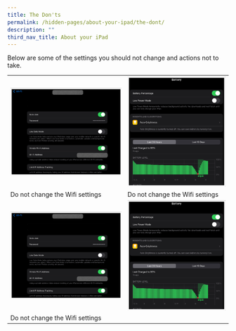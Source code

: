 ```yaml
---
title: The Don'ts
permalink: /hidden-pages/about-your-ipad/the-dont/
description: ""
third_nav_title: About your iPad
---
```

Below are some of the settings you should not change and actions not to take.

<table>
	<tbody>
		<tr>
			<td><img src="/images/PDLP/About_ipad/The_dont/wifi_setting.png">
			</td>
			<td><img src="/images/PDLP/About_ipad/The_dont/lowpower.png">
			</td>
		</tr>
		<tr>
			<td>Do not change the Wifi settings
			</td>
			<td>Do not change the Wifi settings
			</td>
		</tr>
		<tr>
			<td><img src="/images/PDLP/About_ipad/The_dont/wifi_setting.png">
			</td>
			<td><img src="/images/PDLP/About_ipad/The_dont/lowpower.png">
			</td>
		</tr>
		<tr>
			<td>Do not change the Wifi settings
			</td>
			</tr>
	</tbody>
</table>